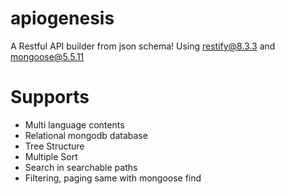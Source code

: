# apiogenesis
A Restful API builder from json schema! Using restify@8.3.3 and mongoose@5.5.11

# Supports
* Multi language contents
* Relational mongodb database
* Tree Structure
* Multiple Sort
* Search in searchable paths
* Filtering, paging same with mongoose find
